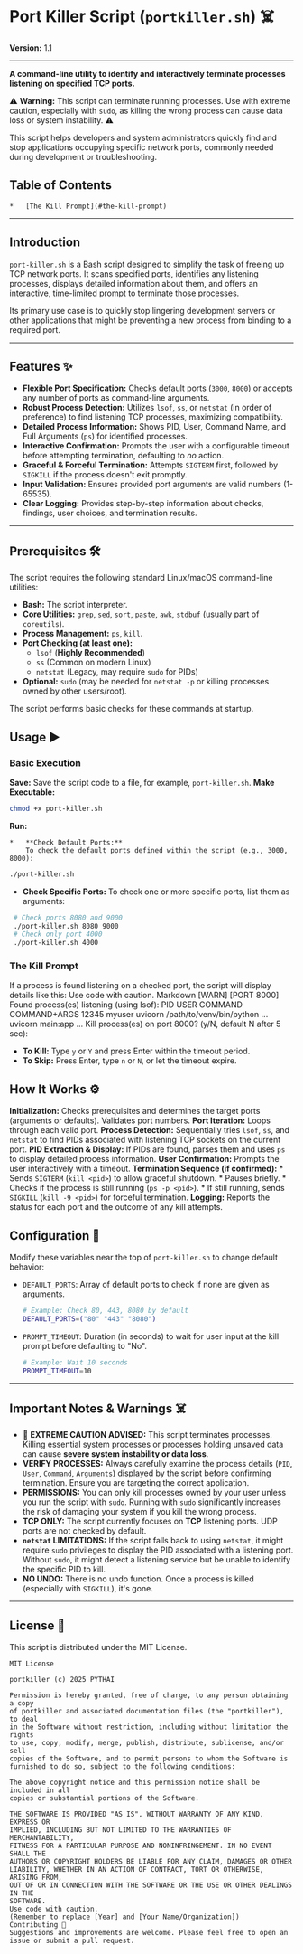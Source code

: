 # Port Killer Script (`portkiller.sh`) ☠️

**Version:** 1.1

---

**A command-line utility to identify and interactively terminate processes listening on specified TCP ports.**

⚠️ **Warning:** This script can terminate running processes. Use with extreme caution, especially with `sudo`, as killing the wrong process can cause data loss or system instability. ⚠️

This script helps developers and system administrators quickly find and stop applications occupying specific network ports, commonly needed during development or troubleshooting.

## Table of Contents


    *   [The Kill Prompt](#the-kill-prompt)

---

##  Introduction

`port-killer.sh` is a Bash script designed to simplify the task of freeing up TCP network ports. It scans specified ports, identifies any listening processes, displays detailed information about them, and offers an interactive, time-limited prompt to terminate those processes.

Its primary use case is to quickly stop lingering development servers or other applications that might be preventing a new process from binding to a required port.

---

##  Features ✨

*   **Flexible Port Specification:** Checks default ports (`3000`, `8000`) or accepts any number of ports as command-line arguments.
*   **Robust Process Detection:** Utilizes `lsof`, `ss`, or `netstat` (in order of preference) to find listening TCP processes, maximizing compatibility.
*   **Detailed Process Information:** Shows PID, User, Command Name, and Full Arguments (`ps`) for identified processes.
*   **Interactive Confirmation:** Prompts the user with a configurable timeout before attempting termination, defaulting to *no* action.
*   **Graceful & Forceful Termination:** Attempts `SIGTERM` first, followed by `SIGKILL` if the process doesn't exit promptly.
*   **Input Validation:** Ensures provided port arguments are valid numbers (1-65535).
*   **Clear Logging:** Provides step-by-step information about checks, findings, user choices, and termination results.

---

##  Prerequisites 🛠️

The script requires the following standard Linux/macOS command-line utilities:

*   **Bash:** The script interpreter.
*   **Core Utilities:** `grep`, `sed`, `sort`, `paste`, `awk`, `stdbuf` (usually part of `coreutils`).
*   **Process Management:** `ps`, `kill`.
*   **Port Checking (at least one):**
    *   `lsof` (**Highly Recommended**)
    *   `ss` (Common on modern Linux)
    *   `netstat` (Legacy, may require `sudo` for PIDs)
*   **Optional:** `sudo` (may be needed for `netstat -p` or killing processes owned by other users/root).

The script performs basic checks for these commands at startup.

##  Usage ▶️

### Basic Execution

  **Save:** Save the script code to a file, for example, `port-killer.sh`.
  **Make Executable:**
   ```bash
   chmod +x port-killer.sh
   ```
  
  **Run:**

    *   **Check Default Ports:**
        To check the default ports defined within the script (e.g., 3000, 8000):
  ```bash
  ./port-killer.sh
  ```

  *   **Check Specific Ports:**
      To check one or more specific ports, list them as arguments:
  ```bash
   # Check ports 8080 and 9000
   ./port-killer.sh 8080 9000
   # Check only port 4000
   ./port-killer.sh 4000
  ```

### The Kill Prompt

If a process is found listening on a checked port, the script will display details like this:
Use code with caution.
Markdown
[WARN] [PORT 8000] Found process(es) listening (using lsof):
PID USER COMMAND COMMAND+ARGS
12345 myuser uvicorn /path/to/venv/bin/python ... uvicorn main:app ...
Kill process(es) on port 8000? (y/N, default N after 5 sec):
*   **To Kill:** Type `y` or `Y` and press Enter within the timeout period.
*   **To Skip:** Press Enter, type `n` or `N`, or let the timeout expire.



##  How It Works ⚙️

  **Initialization:** Checks prerequisites and determines the target ports (arguments or defaults). Validates port numbers.
  **Port Iteration:** Loops through each valid port.
  **Process Detection:** Sequentially tries `lsof`, `ss`, and `netstat` to find PIDs associated with listening TCP sockets on the current port.
  **PID Extraction & Display:** If PIDs are found, parses them and uses `ps` to display detailed process information.
  **User Confirmation:** Prompts the user interactively with a timeout.
  **Termination Sequence (if confirmed):**
    *   Sends `SIGTERM` (`kill <pid>`) to allow graceful shutdown.
    *   Pauses briefly.
    *   Checks if the process is still running (`ps -p <pid>`).
    *   If still running, sends `SIGKILL` (`kill -9 <pid>`) for forceful termination.
  **Logging:** Reports the status for each port and the outcome of any kill attempts.



##  Configuration 🔧

Modify these variables near the top of `port-killer.sh` to change default behavior:

*   `DEFAULT_PORTS`: Array of default ports to check if none are given as arguments.
    ```bash
    # Example: Check 80, 443, 8080 by default
    DEFAULT_PORTS=("80" "443" "8080")
    ```
*   `PROMPT_TIMEOUT`: Duration (in seconds) to wait for user input at the kill prompt before defaulting to "No".
    ```bash
    # Example: Wait 10 seconds
    PROMPT_TIMEOUT=10
    ```

---

##  Important Notes & Warnings ☠️

*   🛑 **EXTREME CAUTION ADVISED:** This script terminates processes. Killing essential system processes or processes holding unsaved data can cause **severe system instability or data loss**.
*   **VERIFY PROCESSES:** Always carefully examine the process details (`PID`, `User`, `Command`, `Arguments`) displayed by the script before confirming termination. Ensure you are targeting the correct application.
*   **PERMISSIONS:** You can only kill processes owned by your user unless you run the script with `sudo`. Running with `sudo` significantly increases the risk of damaging your system if you kill the wrong process.
*   **TCP ONLY:** The script currently focuses on **TCP** listening ports. UDP ports are not checked by default.
*   **`netstat` LIMITATIONS:** If the script falls back to using `netstat`, it might require `sudo` privileges to display the PID associated with a listening port. Without `sudo`, it might detect a listening service but be unable to identify the specific PID to kill.
*   **NO UNDO:** There is no undo function. Once a process is killed (especially with `SIGKILL`), it's gone.

---

##  License 📜

This script is distributed under the MIT License.

```text
MIT License

portkiller (c) 2025 PYTHAI

Permission is hereby granted, free of charge, to any person obtaining a copy
of portkiller and associated documentation files (the "portkiller"), to deal
in the Software without restriction, including without limitation the rights
to use, copy, modify, merge, publish, distribute, sublicense, and/or sell
copies of the Software, and to permit persons to whom the Software is
furnished to do so, subject to the following conditions:

The above copyright notice and this permission notice shall be included in all
copies or substantial portions of the Software.

THE SOFTWARE IS PROVIDED "AS IS", WITHOUT WARRANTY OF ANY KIND, EXPRESS OR
IMPLIED, INCLUDING BUT NOT LIMITED TO THE WARRANTIES OF MERCHANTABILITY,
FITNESS FOR A PARTICULAR PURPOSE AND NONINFRINGEMENT. IN NO EVENT SHALL THE
AUTHORS OR COPYRIGHT HOLDERS BE LIABLE FOR ANY CLAIM, DAMAGES OR OTHER
LIABILITY, WHETHER IN AN ACTION OF CONTRACT, TORT OR OTHERWISE, ARISING FROM,
OUT OF OR IN CONNECTION WITH THE SOFTWARE OR THE USE OR OTHER DEALINGS IN THE
SOFTWARE.
Use code with caution.
(Remember to replace [Year] and [Your Name/Organization])
Contributing 🤝
Suggestions and improvements are welcome. Please feel free to open an issue or submit a pull request.
